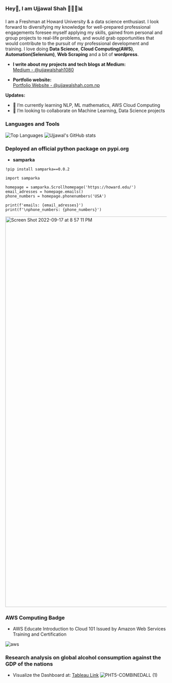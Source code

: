 ### Hey👋,  I am Ujjawal Shah 👨🏽‍💻📊

I am a Freshman at Howard University & a data science enthusiast. I look forward to diversifying my knowledge for well-prepared professional engagements foresee myself applying my skills, gained from personal and group projects to real-life problems, and would grab opportunities that would contribute to the pursuit of my professional development and training. I love doing <b>Data Science</b>, <b>Cloud Computing(AWS)</b>, <b>Automation(Selenium)</b>, <b>Web Scraping</b> and a bit of <b>wordpress</b>.

* <b>I write about my projects and tech blogs at Medium: </b>
<br>[Medium - @ujjawalshah1080](https://medium.com/@ujjawalshah1080)

* <b>Portfolio website:</b>
<br>[Portfolio Website - @ujjawalshah.com.np](https://ujjawalshah.com.np)

<b>Updates:</b>
* 🌱 I’m currently learning NLP, ML mathematics, AWS Cloud Computing
* 👯 I’m looking to collaborate on Machine Learning, Data Science projects

### Languages and Tools
![Top Languages](https://github-readme-stats.vercel.app/api/top-langs/?username=Ujjawal360&theme=dark)
![Ujjawal's GitHub stats](https://github-readme-stats.vercel.app/api?username=Ujjawal360&theme=dark&show_icons=true)

### Deployed an official python package on pypi.org
* <b>samparka</b><br>
```
!pip install samparka==0.0.2
```
```
import samparka

homepage = samparka.Scrollhomepage('https://howard.edu/')
email_adresses = homepage.emails()
phone_numbers = homepage.phonenumbers('USA')

print(f'emails: {email_adresses}')
print(f'\nphone_numbers: {phone_numbers}')
```

<img width="1215" alt="Screen Shot 2022-09-17 at 8 57 11 PM" src="https://user-images.githubusercontent.com/80565061/190881071-63876652-7a1b-4235-bcb7-e49950b7ba3e.png">

### AWS Computing Badge
- AWS Educate Introduction to Cloud 101 Issued by Amazon Web Services Training and Certification

![aws](https://user-images.githubusercontent.com/80565061/190880660-0cad68a2-c5a8-436c-ae64-145339afac6e.png)



### Research analysis on global alcohol consumption against the GDP of the nations

- Visualize the Dashboard at: [Tableau Link](https://public.tableau.com/views/alcoholproject/COMBINEDALL?:language=en-GB&:display_count=n&:origin=viz_share_link)
![PHT5-COMBINEDALL (1)](https://user-images.githubusercontent.com/80565061/190881216-c0560095-5616-4c0c-800a-358c0a7fb175.png)
